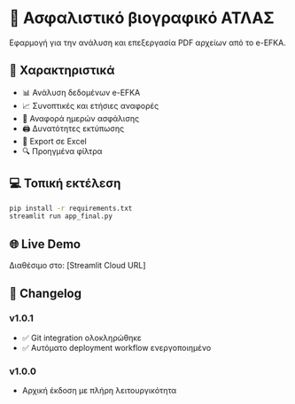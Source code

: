 # 📄 Ασφαλιστικό βιογραφικό ΑΤΛΑΣ

Εφαρμογή για την ανάλυση και επεξεργασία PDF αρχείων από το e-EFKA.

## 🚀 Χαρακτηριστικά

- 📊 Ανάλυση δεδομένων e-EFKA
- 📈 Συνοπτικές και ετήσιες αναφορές
- 📅 Αναφορά ημερών ασφάλισης
- 🖨️ Δυνατότητες εκτύπωσης
- 💾 Export σε Excel
- 🔍 Προηγμένα φίλτρα

## 💻 Τοπική εκτέλεση

```bash
pip install -r requirements.txt
streamlit run app_final.py
```

## 🌐 Live Demo

Διαθέσιμο στο: [Streamlit Cloud URL]

## 📝 Changelog

### v1.0.1
- ✅ Git integration ολοκληρώθηκε
- ✅ Αυτόματο deployment workflow ενεργοποιημένο

### v1.0.0
- Αρχική έκδοση με πλήρη λειτουργικότητα